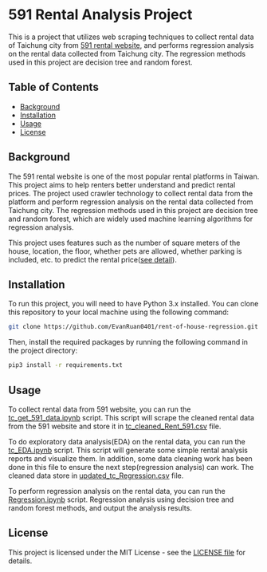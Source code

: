 # 591 Rental Analysis Project

This is a project that utilizes web scraping techniques to collect rental data of Taichung city from [591 rental website](https://rent.591.com.tw/?region=8), and performs regression analysis on the rental data collected from Taichung city. The regression methods used in this project are decision tree and random forest.

## Table of Contents

- [Background](#background)
- [Installation](#installation)
- [Usage](#usage)
- [License](#license)

## Background

The 591 rental website is one of the most popular rental platforms in Taiwan. This project aims to help renters better understand and predict rental prices. The project used crawler technology to collect rental data from the platform and perform regression analysis on the rental data collected from Taichung city. The regression methods used in this project are decision tree and random forest, which are widely used machine learning algorithms for regression analysis. 

This project uses features such as the number of square meters of the house, location, the floor, whether pets are allowed, whether parking is included, etc. to predict the rental price([see detail](https://github.com/EvanRuan0401/rent-of-house-regression/blob/main/Taichung/Analysis_Report/Regression.ipynb)). 

## Installation

To run this project, you will need to have Python 3.x installed. You can clone this repository to your local machine using the following command:

```bash
git clone https://github.com/EvanRuan0401/rent-of-house-regression.git
```

Then, install the required packages by running the following command in the project directory:

```bash
pip3 install -r requirements.txt
```

## Usage

To collect rental data from 591 website, you can run the [tc_get_591_data.ipynb](https://github.com/EvanRuan0401/rent-of-house-regression/blob/main/Taichung/Taichung_591crawler/tc_get_591_data.ipynb) script. This script will scrape the cleaned rental data from the 591 website and store it in [tc_cleaned_Rent_591.csv](https://github.com/EvanRuan0401/rent-of-house-regression/blob/main/Taichung/Taichung_591crawler/tc_cleaned_Rent_591.csv) file.

To do exploratory data analysis(EDA) on the rental data, you can run the [tc_EDA.ipynb](https://github.com/EvanRuan0401/rent-of-house-regression/blob/main/Taichung/Analysis_Report/tc_EDA.ipynb) script. This script will generate some simple rental analysis reports and visualize them. In addition, some data cleaning work has been done in this file to ensure the next step(regression analysis) can work. The cleaned data store in [updated_tc_Regression.csv](https://github.com/EvanRuan0401/rent-of-house-regression/blob/main/Taichung/Analysis_Report/updated_tc_Regression.csv) file.

To perform regression analysis on the rental data, you can run the [Regression.ipynb](https://github.com/EvanRuan0401/rent-of-house-regression/blob/main/Taichung/Analysis_Report/Regression.ipynb) script. Regression analysis using decision tree and random forest methods, and output the analysis results.

## License

This project is licensed under the MIT License - see the [LICENSE file](https://github.com/EvanRuan0401/rent-of-house-regression/blob/main/LICENSE) for details.